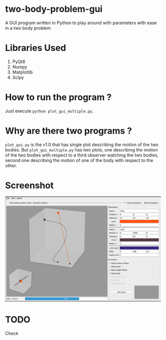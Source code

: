 # two-body-problem-gui
A GUI program written in Python to play around with parameters with ease in a two body problem

# Libraries Used

1. PyQt6
2. Numpy
3. Matplotlib
4. Scipy

# How to run the program ?

Just execute `python plot_gui_multiple.py`.

# Why are there two programs ?

`plot_gui.py` is the v1.0 that has single plot describing the motion of the two bodies. But `plot_gui_multiple.py` has
two plots, one describing the motion of the two bodies with respect to a third observer watching the two bodies, second one
describing the motion of one of the body with respect to the other.

# Screenshot

![](Screenshots/pic1.png)

# TODO

Check [](TODO.md)
